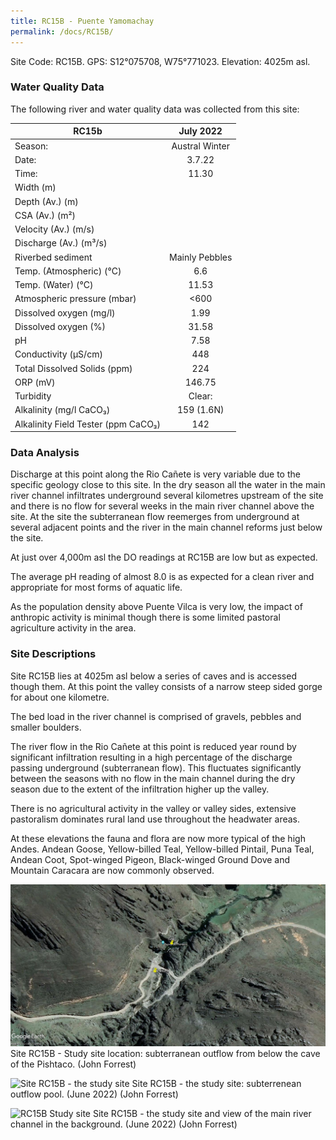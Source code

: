 ```yaml
---
title: RC15B - Puente Yamomachay
permalink: /docs/RC15B/
---
```



Site Code: RC15B.  GPS: S12°075708, W75°771023. Elevation: 4025m asl.


### Water Quality Data

The following river and water quality data was collected from this site:

|     RC15b                                  |        July 2022      |
|--------------------------------------------|:---------------------:|
|     Season:                                |     Austral Winter    |
|     Date:                                  |          3.7.22       |
|     Time:                                  |          11.30        |
|     Width (m)                              |                       |
|     Depth (Av.) (m)                        |                       |
|     CSA (Av.) (m²)                         |                       |
|     Velocity (Av.) (m/s)                   |                       |
|     Discharge (Av.) (m³/s)                 |                       |
|     Riverbed sediment                      |     Mainly Pebbles    |
|     Temp. (Atmospheric) (°C)               |           6.6         |
|     Temp. (Water) (°C)                     |          11.53        |
|     Atmospheric pressure (mbar)            |          <600         |
|     Dissolved oxygen (mg/l)                |          1.99         |
|     Dissolved oxygen (%)                   |          31.58        |
|     pH                                     |          7.58         |
|     Conductivity (µS/cm)                   |           448         |
|     Total Dissolved Solids (ppm)           |           224         |
|     ORP (mV)                               |         146.75        |
|     Turbidity                              |         Clear:        |
|     Alkalinity (mg/l CaCO₃)                |       159 (1.6N)      |
|     Alkalinity Field Tester (ppm CaCO₃)    |           142         |


### Data Analysis 
Discharge at this point along the Rio Cañete is very variable due to the specific geology close to this site. In the dry season all the water in the main river channel infiltrates underground several kilometres upstream of the site and there is no flow for several weeks in the main river channel above the site. At the site the subterranean flow reemerges from underground at several adjacent points and the river in the main channel reforms just below the site.

At just over 4,000m asl the DO readings at RC15B are low but as expected.

The average pH reading of almost 8.0 is as expected for a clean river and appropriate for most forms of aquatic life.

As the population density above Puente Vilca is very low, the impact of anthropic activity is minimal though there is some limited pastoral agriculture activity in the area. 

  
### Site Descriptions 
Site RC15B lies at 4025m asl below a series of caves and is accessed though them. At this point the valley consists of a narrow steep sided gorge for about one kilometre.

The bed load in the river channel is comprised of gravels, pebbles and smaller boulders.  

The river flow in the Rio Cañete at this point is reduced year round by significant infiltration resulting in a high percentage of the discharge passing underground (subterranean flow). This fluctuates significantly between the seasons with no flow in the main channel during the dry season due to the extent of the infiltration higher up the valley.

There is no agricultural activity in the valley or valley sides, extensive pastoralism dominates rural land use throughout the headwater areas.

At these elevations the fauna and flora are now more typical of the high Andes. Andean Goose, Yellow-billed Teal, Yellow-billed Pintail, Puna Teal, Andean Coot, Spot-winged Pigeon, Black-winged Ground Dove and Mountain Caracara are now commonly observed.  


![RC15B View upstream](/assets/SiteDescriptions/RC15/RC15BPuenteYamomachay.jpg)
Site RC15B - Study site location: subterranean outflow from below the cave of the Pishtaco. (John Forrest)


![Site RC15B - the study site](/assets/SiteDescriptions/RC15/RC15BViewupstream.JPG)
Site RC15B - the study site: subterrenean outflow pool. (June 2022) (John Forrest)


![RC15B Study site](/assets/SiteDescriptions/RC15/RC15BStudysite.JPG)
Site RC15B - the study site and view of the main river channel in the background. (June 2022) (John Forrest)


